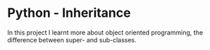 # Python - Inheritance
In this project I learnt more about object oriented programming, the difference between super- and sub-classes.
